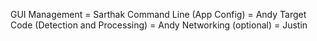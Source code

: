 GUI Management  = Sarthak
Command Line (App Config) = Andy
Target Code (Detection and Processing) = Andy
Networking (optional) = Justin
